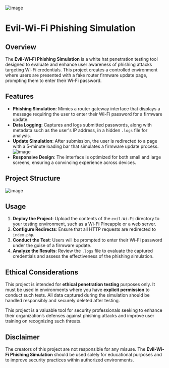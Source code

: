 ![image](https://github.com/user-attachments/assets/86283f1a-3584-44b8-857f-670f2cc0d126)

# Evil-Wi-Fi Phishing Simulation

## Overview

The **Evil-Wi-Fi Phishing Simulation** is a white hat penetration testing tool designed to evaluate and enhance user awareness of phishing attacks targeting Wi-Fi credentials. This project creates a controlled environment where users are presented with a fake router firmware update page, prompting them to enter their Wi-Fi password.

## Features

- **Phishing Simulation**: Mimics a router gateway interface that displays a message requiring the user to enter their Wi-Fi password for a firmware update.
- **Data Logging**: Captures and logs submitted passwords, along with metadata such as the user's IP address, in a hidden `.logs` file for analysis.
- **Update Simulation**: After submission, the user is redirected to a page with a 5-minute loading bar that simulates a firmware update process.
  ![image](https://github.com/user-attachments/assets/002123af-efee-4b5d-bcec-012f81ab4715)
- **Responsive Design**: The interface is optimized for both small and large screens, ensuring a convincing experience across devices.

## Project Structure

![image](https://github.com/user-attachments/assets/24a7edfa-29db-40d3-b5a0-a5dba311b9af)

## Usage

1. **Deploy the Project**: Upload the contents of the `evil-Wi-Fi` directory to your testing environment, such as a Wi-Fi Pineapple or a web server.
2. **Configure Redirects**: Ensure that all HTTP requests are redirected to `index.php`.
3. **Conduct the Test**: Users will be prompted to enter their Wi-Fi password under the guise of a firmware update.
4. **Analyze the Results**: Review the `.logs` file to evaluate the captured credentials and assess the effectiveness of the phishing simulation.

## Ethical Considerations

This project is intended for **ethical penetration testing** purposes only. It must be used in environments where you have **explicit permission** to conduct such tests. All data captured during the simulation should be handled responsibly and securely deleted after testing.

This project is a valuable tool for security professionals seeking to enhance their organization’s defenses against phishing attacks and improve user training on recognizing such threats.

## Disclaimer

The creators of this project are not responsible for any misuse. The **Evil-Wi-Fi Phishing Simulation** should be used solely for educational purposes and to improve security practices within authorized environments.
